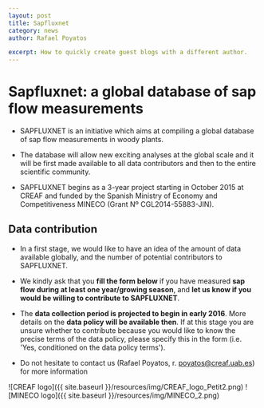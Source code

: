 ```yaml
---
layout: post
title: Sapfluxnet
category: news
author: Rafael Poyatos

excerpt: How to quickly create guest blogs with a different author. 
---
```


Sapfluxnet: a global database of sap flow measurements
===

* SAPFLUXNET is an initiative which aims at compiling a global database of sap flow measurements in woody plants. 

* The database will allow new exciting analyses at the global scale and it will be first made available to all data contributors and then to the entire scientific community.

* SAPFLUXNET begins as a 3-year project starting in October 2015 at CREAF and funded by the Spanish Ministry of Economy and Competitiveness MINECO (Grant Nº CGL2014-55883-JIN).

Data contribution
------------

* In a first stage, we would like to have an idea of the amount of data available globally, and the number of potential contributors to SAPFLUXNET.

* We kindly ask that you **fill the form below** if you have measured **sap flow during at least one year/growing season**, and **let us know if you would be willing to contribute to SAPFLUXNET**.

* The **data collection period is projected to begin in early 2016**. More details on the **data policy will be available then**. If at this stage you are unsure whether to contribute because you would like to know the precise terms of the data policy, please specify this in the form (i.e. 'Yes, conditioned on the data policy terms').
 
* Do not hesitate to contact us (Rafael Poyatos, r. poyatos@creaf.uab.es) for more information 

![CREAF logo]({{ site.baseurl }}/resources/img/CREAF_logo_Petit2.png)
![MINECO logo]({{ site.baseurl }}/resources/img/MINECO_2.png)

